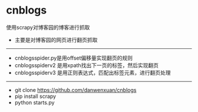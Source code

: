 # cnblogs
使用scrapy对博客园的博客进行抓取
* 主要是对博客园的网页进行翻页抓取
---------------------------------------------
* cnblogsspider.py是用offset偏移量实现翻页的规则
* cnblogsspiderv2 是用xpath找出下一页的标签，然后实现翻页
* cnblogsspiderv3 是用正则表达式，匹配出标签元素，进行翻页处理

------------------------------------------------
* git clone https://github.com/danwenxuan/cnblogs
* pip install scrapy 
* python starts.py
